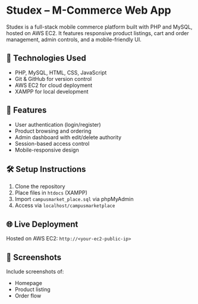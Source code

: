 # Studex – M-Commerce Web App

Studex is a full-stack mobile commerce platform built with PHP and MySQL, hosted on AWS EC2. It features responsive product listings, cart and order management, admin controls, and a mobile-friendly UI.

## 🔧 Technologies Used
- PHP, MySQL, HTML, CSS, JavaScript
- Git & GitHub for version control
- AWS EC2 for cloud deployment
- XAMPP for local development

## 🚀 Features
- User authentication (login/register)
- Product browsing and ordering
- Admin dashboard with edit/delete authority
- Session-based access control
- Mobile-responsive design

## 🛠️ Setup Instructions
1. Clone the repository  
2. Place files in `htdocs` (XAMPP)  
3. Import `campusmarket_place.sql` via phpMyAdmin  
4. Access via `localhost/campusmarketplace`

## 🌐 Live Deployment
Hosted on AWS EC2: `http://<your-ec2-public-ip>`

## 📸 Screenshots
Include screenshots of:
- Homepage
- Product listing
- Order flow
